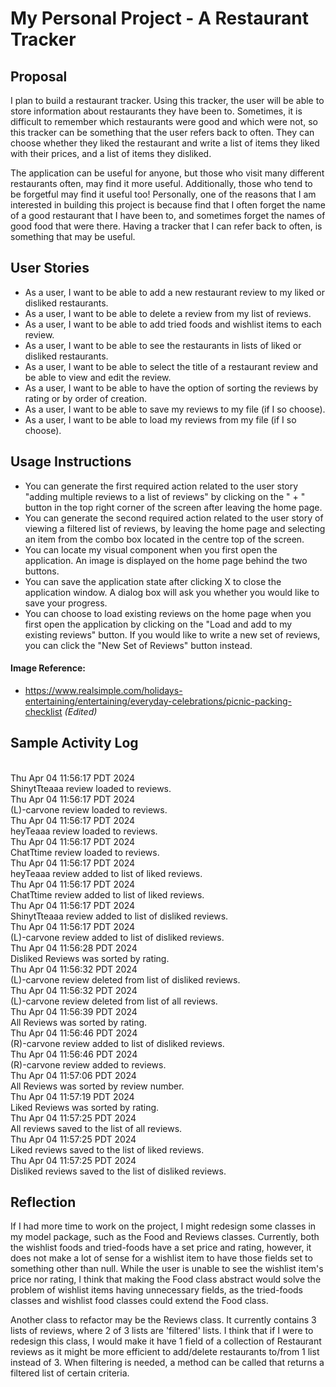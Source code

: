 # My Personal Project - A Restaurant Tracker
## Proposal

I plan to build a restaurant tracker. Using this tracker, the user will be able to store information
about restaurants they have been to. Sometimes, it is difficult to remember which restaurants were good and which were
not, so this tracker can be something that the user refers back to often. They can choose whether they liked the
restaurant and write a list of items they liked with their prices, and a list of items they disliked.

The application can be useful for anyone, but those who visit many different restaurants often, may find it more useful.
Additionally, those who tend to be forgetful may find it useful too! Personally, one of the reasons that I am interested
in building this project is because find that I often forget the name of a good restaurant that I have been to, and 
sometimes forget the names of good food that were there. Having a tracker that I can refer back to often, is something 
that may be useful.

## User Stories

- As a user, I want to be able to add a new restaurant review to my liked or disliked restaurants.
- As a user, I want to be able to delete a review from my list of reviews.
- As a user, I want to be able to add tried foods and wishlist items to each review.
- As a user, I want to be able to see the restaurants in lists of liked or disliked restaurants.
- As a user, I want to be able to select the title of a restaurant review and be able to view and edit the review.
- As a user, I want to be able to have the option of sorting the reviews by rating or by order of creation.
- As a user, I want to be able to save my reviews to my file (if I so choose).
- As a user, I want to be able to load my reviews from my file (if I so choose). 

## Usage Instructions

- You can generate the first required action related to the user story "adding multiple reviews to a list of reviews" 
by clicking on the " + " button in the top right corner of the screen after leaving the home page.
- You can generate the second required action related to the user story of viewing a filtered list of reviews, by 
leaving the home page and selecting an item from the combo box located in the centre top of the screen.
- You can locate my visual component when you first open the application. An image is displayed on the home page 
behind the two buttons. 
- You can save the application state after clicking X to close the application window. A dialog box will ask you 
whether you would like to save your progress.
- You can choose to load existing reviews on the home page when you first open the application by clicking 
on the "Load and add to my existing reviews" button. If you would like to write a new set of reviews, you can click the
"New Set of Reviews" button instead. 

#### Image Reference: 

- https://www.realsimple.com/holidays-entertaining/entertaining/everyday-celebrations/picnic-packing-checklist 
_(Edited)_ 

## Sample Activity Log
<br>Thu Apr 04 11:56:17 PDT 2024
<br> ShinytTteaaa review loaded to reviews.
<br>Thu Apr 04 11:56:17 PDT 2024
  <br> (L)-carvone review loaded to reviews.
<br>Thu Apr 04 11:56:17 PDT 2024
  <br> heyTeaaa review loaded to reviews.
<br>Thu Apr 04 11:56:17 PDT 2024
  <br> ChatTtime review loaded to reviews.
<br>Thu Apr 04 11:56:17 PDT 2024
  <br> heyTeaaa review added to list of liked reviews.
<br>Thu Apr 04 11:56:17 PDT 2024
  <br> ChatTtime review added to list of liked reviews.
<br>Thu Apr 04 11:56:17 PDT 2024
  <br> ShinytTteaaa review added to list of disliked reviews.
<br>Thu Apr 04 11:56:17 PDT 2024
  <br> (L)-carvone review added to list of disliked reviews.
<br>Thu Apr 04 11:56:28 PDT 2024
  <br> Disliked Reviews was sorted by rating.
<br>Thu Apr 04 11:56:32 PDT 2024
  <br> (L)-carvone review deleted from list of disliked reviews.
<br>Thu Apr 04 11:56:32 PDT 2024
  <br> (L)-carvone review deleted from list of all reviews.
<br>Thu Apr 04 11:56:39 PDT 2024
  <br> All Reviews was sorted by rating.
<br>Thu Apr 04 11:56:46 PDT 2024
  <br> (R)-carvone review added to list of disliked reviews.
<br>Thu Apr 04 11:56:46 PDT 2024
  <br> (R)-carvone review added to reviews.
<br>Thu Apr 04 11:57:06 PDT 2024
  <br> All Reviews was sorted by review number.
<br>Thu Apr 04 11:57:19 PDT 2024
  <br> Liked Reviews was sorted by rating.
<br>Thu Apr 04 11:57:25 PDT 2024
  <br> All reviews saved to the list of all reviews.
<br>Thu Apr 04 11:57:25 PDT 2024
  <br> Liked reviews saved to the list of liked reviews.
<br>Thu Apr 04 11:57:25 PDT 2024
  <br> Disliked reviews saved to the list of disliked reviews.

## Reflection

If I had more time to work on the project, I might redesign some classes in my model package, such as the Food and 
Reviews classes. Currently, both the wishlist foods and tried-foods have a set price and rating, however, it does not 
make a lot of sense for a wishlist item to have those fields set to something other than null. While the user is unable 
to see the wishlist item's price nor rating, I think that making the Food class abstract would solve the problem of 
wishlist items having unnecessary fields, as the tried-foods classes and wishlist food classes could extend the Food
class.

Another class to refactor may be the Reviews class. It currently contains 3 lists of reviews, where 2 of 3 lists are
'filtered' lists. I think that if I were to redesign this class, I would make it have 1 field of a collection of 
Restaurant reviews as it might be more efficient to add/delete restaurants to/from 1 list instead of 3. 
When filtering is needed, a method can be called that returns a filtered list of certain criteria.
